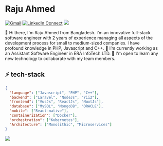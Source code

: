 # Raju Ahmed
[![Gmail](https://img.shields.io/badge/%20-Send%20Mail-black?color=14171A&labelColor=gray&logo=gmail&logoColor=red)](mailto:rajucse1705@gmail.com?subject=From%20GitHub&body=Hi,%20there.%20Found%20you%20from%20GitHub.)
[![LinkedIn Connect](https://img.shields.io/badge/linkedIn-black??color=14171A&labelColor=gray&logo=linkedin)](https://www.linkedin.com/in/raju-ahmed-a91478155/)
![](https://komarev.com/ghpvc/?username=rajuAhmed1705&style=flat-square)

👋 Hi there, I'm Raju Ahmed from Bangladesh. I’m an innovative full-stack software engineer with 2 years of experience managing all aspects of the development process for small to medium-sized companies. I have profound knowledge in PHP, Javascript and C++. 🔭 I’m currently working as an Assistant Software Engineer in ERA InfoTech LTD. 👯 I'm open to learn any new technology to collaborate with my team members.

<!--
**rajuAhmed1705/rajuAhmed1705** is a ✨ _special_ ✨ repository because its `README.md` (this file) appears on your GitHub profile.

Here are some ideas to get you started:

- 🔭 I’m currently working on ...
- 🌱 I’m currently learning ...
- 👯 I’m looking to collaborate on ...
- 🤔 I’m looking for help with ...
- 💬 Ask me about ...
- 📫 How to reach me: ...
- 😄 Pronouns: ...
- ⚡ Fun fact: ...

-->

## ⚡ tech-stack
```json
{
  "language": ["Javascript", "PHP", "C++"],
  "backend": ["Laravel", "NodeJs", "Yii2"],
  "frontend": ["VusJs", "ReactJs", "NuxtJs"],
  "database": ["MySQL", "MongoDB", "ORACLE"],
  "mobile": ["React-native"],
  "containerization": ["Docker"],
  "orchestration": ["Kubernetes"],
  "Architecture": ["Monolithic", "Microservices"]
}
```
<img src="https://github-readme-stats.vercel.app/api?username=rajuAhmed1705&show_icons=true">
